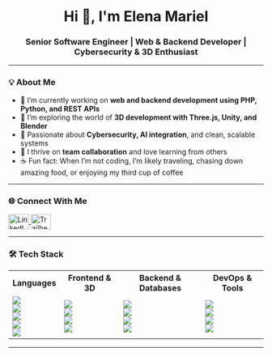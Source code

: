<h1 align="center">Hi 👋, I'm Elena Mariel</h1>
<h3 align="center">Senior Software Engineer | Web & Backend Developer | Cybersecurity & 3D Enthusiast</h3>

---

### 💡 About Me

- 🔭 I’m currently working on **web and backend development using PHP, Python, and REST APIs**
- 🌱 I’m exploring the world of **3D development with Three.js, Unity, and Blender**
- 🧠 Passionate about **Cybersecurity, AI integration**, and clean, scalable systems
- 🤝 I thrive on **team collaboration** and love learning from others
- ☕ Fun fact: When I’m not coding, I’m likely traveling, chasing down amazing food, or enjoying my third cup of coffee

---

### 🌐 Connect With Me

<p align="left">
  <a href="https://www.linkedin.com/in/elena-mariel-casta%C3%B1eda-755889170/" target="_blank">
    <img align="center" src="https://raw.githubusercontent.com/rahuldkjain/github-profile-readme-generator/master/src/images/icons/Social/linked-in-alt.svg" alt="LinkedIn" height="30" width="40" />
  </a>
  <a href="https://trailblazer.me/id/radionoise" target="_blank">
    <img align="center" src="https://cdn.jsdelivr.net/gh/devicons/devicon/icons/salesforce/salesforce-original.svg" alt="Trailhead" height="30" width="40"/>
  </a>
</p>

---

### 🛠️ Tech Stack

<table>
  <tr>
    <th>Languages</th>
    <th>Frontend & 3D</th>
    <th>Backend & Databases</th>
    <th>DevOps & Tools</th>
  </tr>
  <tr>
    <td>
      <img src="https://img.shields.io/badge/Python-3776AB?style=flat&logo=python&logoColor=white" /> <br />
      <img src="https://img.shields.io/badge/TypeScript-007ACC?style=flat&logo=typescript&logoColor=white" /> <br />
      <img src="https://img.shields.io/badge/JavaScript-F7DF1E?style=flat&logo=javascript&logoColor=black" /> <br />
      <img src="https://img.shields.io/badge/PHP-777BB4?style=flat&logo=php&logoColor=white" /> <br />
      <img src="https://img.shields.io/badge/Java-ED8B00?style=flat&logo=java&logoColor=white" />
    </td>
    <td>
      <img src="https://img.shields.io/badge/Angular-DD0031?style=flat&logo=angular&logoColor=white" /> <br />
      <img src="https://img.shields.io/badge/Three.js-000000?style=flat&logo=three.js&logoColor=white" /> <br />
      <img src="https://img.shields.io/badge/Blender-F5792A?style=flat&logo=blender&logoColor=white" /> <br />
      <img src="https://img.shields.io/badge/Unity-000000?style=flat&logo=unity&logoColor=white" />
    </td>
    <td>
      <img src="https://img.shields.io/badge/Laravel-F55247?style=flat&logo=laravel&logoColor=white" /> <br />
      <img src="https://img.shields.io/badge/PostgreSQL-336791?style=flat&logo=postgresql&logoColor=white" /> <br />
      <img src="https://img.shields.io/badge/MySQL-4479A1?style=flat&logo=mysql&logoColor=white" /> <br />
      <img src="https://img.shields.io/badge/API-REST-FF6F00?style=flat" />
    </td>
    <td>
      <img src="https://img.shields.io/badge/Git-F05032?style=flat&logo=git&logoColor=white" /> <br />
      <img src="https://img.shields.io/badge/Docker-2496ED?style=flat&logo=docker&logoColor=white" /> <br />
      <img src="https://img.shields.io/badge/Azure-0078D4?style=flat&logo=microsoft-azure&logoColor=white" /> <br />
      <img src="https://img.shields.io/badge/Trello-0052CC?style=flat&logo=trello&logoColor=white" />
    </td>
  </tr>
</table>

---
